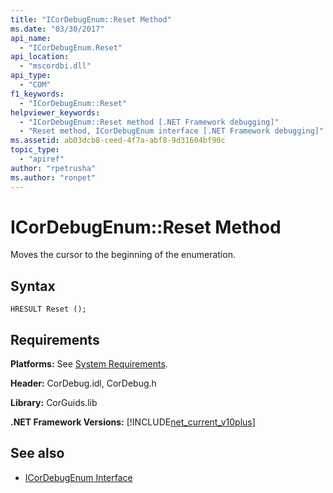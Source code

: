 ```yaml
---
title: "ICorDebugEnum::Reset Method"
ms.date: "03/30/2017"
api_name: 
  - "ICorDebugEnum.Reset"
api_location: 
  - "mscordbi.dll"
api_type: 
  - "COM"
f1_keywords: 
  - "ICorDebugEnum::Reset"
helpviewer_keywords: 
  - "ICorDebugEnum::Reset method [.NET Framework debugging]"
  - "Reset method, ICorDebugEnum interface [.NET Framework debugging]"
ms.assetid: ab03dcb8-ceed-4f7a-abf8-9d31604bf90c
topic_type: 
  - "apiref"
author: "rpetrusha"
ms.author: "ronpet"
---
```

# ICorDebugEnum::Reset Method
Moves the cursor to the beginning of the enumeration.  
  
## Syntax  
  
```  
HRESULT Reset ();  
```  
  
## Requirements  
 **Platforms:** See [System Requirements](../../../../docs/framework/get-started/system-requirements.md).  
  
 **Header:** CorDebug.idl, CorDebug.h  
  
 **Library:** CorGuids.lib  
  
 **.NET Framework Versions:** [!INCLUDE[net_current_v10plus](../../../../includes/net-current-v10plus-md.md)]  
  
## See also
- [ICorDebugEnum Interface](../../../../docs/framework/unmanaged-api/debugging/icordebugenum-interface1.md)
